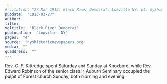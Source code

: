 ```yaml
---
# citation: "27 Mar 1913, Black River Democrat, Lowville NY, p4, nyshistoricnewspapers.org."
pubdate:  "1913-03-27"
author: 
title: 
voltitle:  "Black River Democrat"
publocation:  "Lowville  NY"
pages:  "4"
source:  "nyshistoricnewspapers.org"
media:  ""
quaddress:  ""
---
```

Rev. C. F. Kittredge spent Saturday and Sunday at Knoxboro, while Rev. Edward Robinson of the senior class in Auburn Seminary occupied the pulpit of Forest church Sunday, both morning and evening.

